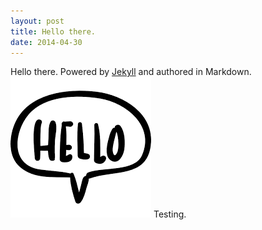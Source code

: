 ```yaml
---
layout: post
title: Hello there.
date: 2014-04-30
---
```


Hello there. Powered by [Jekyll](http://jekyllrb.com) and authored in Markdown.
![hello](../images/hello.png) Testing.

